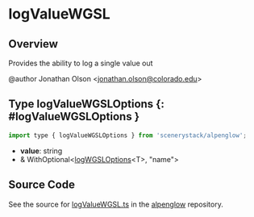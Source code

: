 # logValueWGSL

## Overview

Provides the ability to log a single value out

@author Jonathan Olson &lt;jonathan.olson@colorado.edu&gt;

## Type logValueWGSLOptions {: #logValueWGSLOptions }


```js
import type { logValueWGSLOptions } from 'scenerystack/alpenglow';
```


- **value**: <span style="color: hsla(calc(var(--md-hue) + 180deg),80%,40%,1);">string</span>
- &amp; WithOptional&lt;[logWGSLOptions](../alpenglow/logWGSL.md#logWGSLOptions)&lt;T&gt;, "name"&gt;




## Source Code

See the source for [logValueWGSL.ts](https://github.com/phetsims/alpenglow/blob/main/js/webgpu/wgsl/gpu/logValueWGSL.ts) in the [alpenglow](https://github.com/phetsims/alpenglow) repository.
